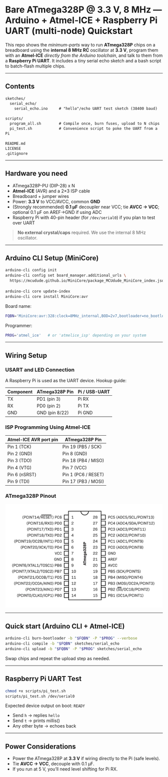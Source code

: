 # Bare ATmega328P @ 3.3 V, 8 MHz — Arduino + Atmel-ICE + Raspberry Pi UART (multi-node) Quickstart

This repo shows the *minimum-parts* way to run **ATmega328P** chips on a breadboard using the **internal 8 MHz RC** oscillator at **3.3 V**, program them with an **Atmel-ICE** *directly from the Arduino toolchain*, and talk to them from a **Raspberry Pi UART**. It includes a tiny serial echo sketch and a bash script to batch-flash multiple chips.

---

## Contents

```
sketches/
  serial_echo/
    serial_echo.ino     # "hello"/echo UART test sketch (38400 baud)

scripts/
  program_all.sh        # Compile once, burn fuses, upload to N chips
  pi_test.sh            # Convenience script to poke the UART from a Pi

README.md
LICENSE
.gitignore
```

---

## Hardware you need

* ATmega328P-PU (DIP-28) x N
* **Atmel-ICE** (AVR) and a 2×3 ISP cable
* Breadboard + jumper wires
* Power: **3.3 V** to VCC/AVCC, common **GND**
* (Strongly recommended) **0.1 µF** decoupler near VCC; tie **AVCC → VCC**; optional 0.1 µF on AREF→GND if using ADC
* Raspberry Pi with 40-pin header (for `/dev/serial0`) if you plan to test over UART

> **No external crystal/caps** required. We use the internal 8 MHz oscillator.

---

## Arduino CLI Setup (MiniCore)

```bash
arduino-cli config init
arduino-cli config set board_manager.additional_urls \
  https://mcudude.github.io/MiniCore/package_MCUdude_MiniCore_index.json

arduino-cli core update-index
arduino-cli core install MiniCore:avr
```

Board name:

```bash
FQBN='MiniCore:avr:328:clock=8MHz_internal,BOD=2v7,bootloader=no_bootloader'
```

Programmer:

```bash
PROG='atmel_ice'   # or 'atmelice_isp' depending on your system
```

---

## Wiring Setup

### USART and LED Connection

A Raspberry Pi is used as the UART device. Hookup guide:

| Component   | ATmega328P Pin | Pi / USB-UART |
| ----------- | -------------- | ------------- |
| TX          | PD1 (pin 3)    | Pi RX         |
| RX          | PD0 (pin 2)    | Pi TX         |
| GND         | GND (pin 8/22) | Pi GND        |

### ISP Programming Using Atmel-ICE

| Atmel-ICE AVR port pin | ATmega328P Pin      |
| ---------------------- | ------------------- |
| Pin 1 (TCK)            | Pin 19 (PB5 / SCK)  |
| Pin 2 (GND)            | Pin 8 (GND)         |
| Pin 3 (TDO)            | Pin 18 (PB4 / MISO) |
| Pin 4 (VTG)            | Pin 7 (VCC)         |
| Pin 6 (nSRST)          | Pin 1 (PC6 / RESET) |
| Pin 9 (TDI)            | Pin 17 (PB3 / MOSI) |

### ATmega328P Pinout

![ATmega328P Pinout Diagram](images/Atmega328P_Pinout.jpg)

---

## Quick start (Arduino CLI + Atmel-ICE)

```bash
arduino-cli burn-bootloader -b "$FQBN" -P "$PROG" --verbose
arduino-cli compile -b "$FQBN" sketches/serial_echo
arduino-cli upload -b "$FQBN" -P "$PROG" sketches/serial_echo
```

Swap chips and repeat the upload step as needed.

---

## Raspberry Pi UART Test

```bash
chmod +x scripts/pi_test.sh
scripts/pi_test.sh /dev/serial0
```

Expected device output on boot: `READY`

* Send `h` → replies `hello`
* Send `t` → prints millis()
* Any other byte → echoes back

---

## Power Considerations

* Power the ATmega328P at **3.3 V** if wiring directly to the Pi (safe levels).
* Tie **AVCC → VCC**, decouple with 0.1 µF.
* If you run at 5 V, you’ll need level shifting for Pi RX.